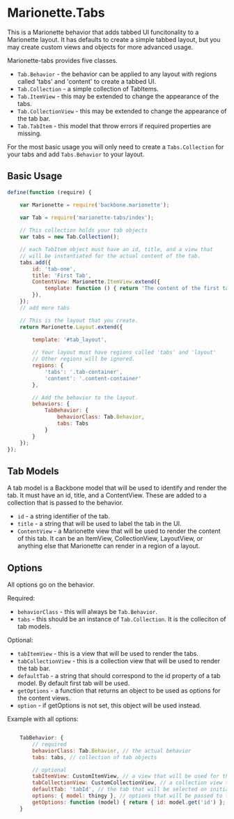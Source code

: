 # Marionette.Tabs

This is a Marionette behavior that adds tabbed UI funcitonality to a Marionette layout. It has defaults to create a simple tabbed layout, but you may create custom views and objects for more advanced usage.

Marionette-tabs provides five classes.

- `Tab.Behavior` - the behavior can be applied to any layout with regions called 'tabs' and 'content' to create a tabbed UI.
- `Tab.Collection` - a simple collection of TabItems.
- `Tab.ItemView` - this may be extended to change the appearance of the tabs.
- `Tab.CollectionView` - this may be extended to change the appearance of the tab bar.
- `Tab.TabItem` - this model that throw errors if required properties are missing.

For the most basic usage you will only need to create a `Tabs.Collection` for your tabs and add `Tabs.Behavior` to your layout.

## Basic Usage

```javascript
define(function (require) {

	var Marionette = require('backbone.marionette');
	
	var Tab = require('marionette-tabs/index');

	// This collection holds your tab objects
	var tabs = new Tab.Collection();

	// each TabItem object must have an id, title, and a view that 
	// will be instantiated for the actual content of the tab.
	tabs.add({
		id: 'tab-one',
		title: 'First Tab',
		ContentView: Marionette.ItemView.extend({
			template: function () { return 'The content of the first tab!'; }
		}),
	});
	// add more tabs

	// This is the layout that you create.
	return Marionette.Layout.extend({
		
		template: '#tab_layout',

		// Your layout must have regions called 'tabs' and 'layout'
		// Other regions will be ignored.
		regions: {
			'tabs': '.tab-container',
			'content': '.content-container'
		},

		// Add the behavior to the layout.
		behaviors: {
			TabBehavior: {
				behaviorClass: Tab.Behavior,
				tabs: Tabs
			}
		}
	});
});

```

## Tab Models

A tab model is a Backbone model that will be used to identify and render the tab. It must have an id, title, and a ContentView. These are added to a collection that is passed to the behavior.

- `id` - a string identifier of the tab.
- `title` - a string that will be used to label the tab in the UI.
- `ContentView` - a Marionette view that will be used to render the content of this tab. It can be an ItemView, CollectionView, LayoutView, or anything else that Marionette can render in a region of a layout.

## Options

All options go on the behavior.

Required:

- `behaviorClass` - this will always be `Tab.Behavior`.
- `tabs` - this should be an instance of `Tab.Collection`. It is the colleciton of tab models.

Optional:

- `tabItemView` - this is a view that will be used to render the tabs.
- `tabCollectionView` - this is a collection view that will be used to render the tab bar.
- `defaultTab` - a string that should correspond to the id property of a tab model.  By default first tab will be used.
- `getOptions` - a function that returns an object to be used as options for the content views.
- `option` - if getOptions is not set, this object will be used instead.

Example with all options:

```javascript

	TabBehavior: {
		// required
		behaviorClass: Tab.Behavior, // the actual behavior
		tabs: tabs, // collection of tab objects

		// optional
		tabItemView: CustomItemView, // a view that will be used for the tabs.
		tabCollectionView: CustomCollectionView, // a collection view that will be used to render the tabs.
		defaultTab: 'tabId', // the tab that will be selected on initial view.
		options: { model: thingy }, // options that will be passed to the content views.
		getOptions: function (model) { return { id: model.get('id') }; }, // a function that will be called just before the view is created to get the options.
	}

```
